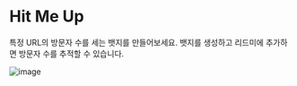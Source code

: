# Hit Me Up

특정 URL의 방문자 수를 세는 뱃지를 만들어보세요. 뱃지를 생성하고 리드미에 추가하면 방문자 수를 추적할 수 있습니다.

![image](https://github.com/user-attachments/assets/b18b0e50-20a5-4bb0-b7ff-faa01dd3b216)
